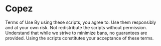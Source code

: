 # Copez
Terms of Use By using these scripts, you agree to: Use them responsibly and at your own risk. Not redistribute the scripts without permission. Understand that while we strive to minimize bans, no guarantees are provided.  Using the scripts constitutes your acceptance of these terms. 
